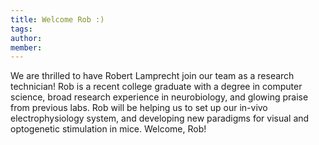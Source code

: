 ```yaml
---
title: Welcome Rob :)
tags:
author: 
member: 
---
```


We are thrilled to have Robert Lamprecht join our team as a research technician!  Rob is a recent college graduate with a degree in computer science, broad research experience in neurobiology, and glowing praise from previous labs.  Rob will be helping us to set up our in-vivo electrophysiology system, and developing new paradigms for visual and optogenetic stimulation in mice.  Welcome, Rob!
